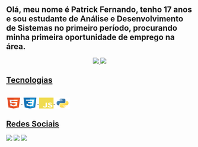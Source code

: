 ## Olá, meu nome é Patrick Fernando, tenho 17 anos e sou estudante de Análise e Desenvolvimento de Sistemas no primeiro período, procurando minha primeira oportunidade de emprego na área.

<div align="center">
  <a href="https://github.com/PatrickFer">
  <img height="180em" src="https://github-readme-stats.vercel.app/api?username=PatrickFer&show_icons=true&theme=dark&include_all_commits=true&count_private=true"/>
  <img height="180em" src="https://github-readme-stats.vercel.app/api/top-langs/?username=PatrickFer&layout=compact&langs_count=7&theme=dark"/>
</div>
  
  ## Tecnologias
 
  <div style="display: inline_block"><br>
      <img align="center" alt="Patrick-HTML" height="30" width="40" src="https://raw.githubusercontent.com/devicons/devicon/master/icons/html5/html5-original.svg">
    <img align="center" alt="Patrick-CSS" height="30" width="40" src="https://raw.githubusercontent.com/devicons/devicon/master/icons/css3/css3-original.svg">
    <img align="center" alt="Patrick-Js" height="30" width="40" src="https://raw.githubusercontent.com/devicons/devicon/master/icons/javascript/javascript-plain.svg">
    <img align="center" alt="Patrick-Python" height="30" width="40" src="https://raw.githubusercontent.com/devicons/devicon/master/icons/python/python-original.svg">
  </div>
  
  ## Redes Sociais 
  
  <div> 
  <a href="https://instagram.com/pxtrickf" target="_blank"><img src="https://img.shields.io/badge/-Instagram-%23E4405F?style=for-the-badge&logo=instagram&logoColor=white" target="_blank"></a>
  <a href = "mailto:patrickferdev@gmail.com"><img src="https://img.shields.io/badge/-Gmail-%23333?style=for-the-badge&logo=gmail&logoColor=white" target="_blank"></a>
  <a href="https://www.linkedin.com/in/patrickferbrito" target="_blank"><img src="https://img.shields.io/badge/-LinkedIn-%230077B5?style=for-the-badge&logo=linkedin&logoColor=white" target="_blank"></a> 
 
 
</div>
